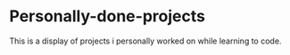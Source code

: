 # Personally-done-projects
 This is a display of projects i personally worked on while learning to code.
